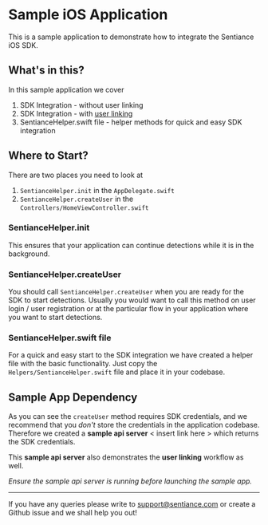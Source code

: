 # Sample iOS Application

This is a sample application to demonstrate how to integrate the Sentiance iOS SDK.

## What's in this?

In this sample application we cover 

1. SDK Integration - without user linking
1. SDK Integration - with [user linking](https://docs.sentiance.com/important-topics/user-linking-2.0)
1. SentianceHelper.swift file - helper methods for quick and easy SDK integration

## Where to Start?

There are two places you need to look at 

1. `SentianceHelper.init` in the `AppDelegate.swift`
1. `SentianceHelper.createUser` in the `Controllers/HomeViewController.swift`

### SentianceHelper.init

This ensures that your application can continue detections while it is in the background.

### SentianceHelper.createUser

You should call `SentianceHelper.createUser` when you are ready for the SDK to start detections. Usually you would want to call this method on user login / user registration or at the particular flow in your application where you want to start detections.

### SentianceHelper.swift file

For a quick and easy start to the SDK integration we have created a helper file with the basic functionality. Just copy the `Helpers/SentianceHelper.swift` file and place it in your codebase.

## Sample App Dependency

As you can see the `createUser` method requires SDK credentials, and we recommend that you _don't_ store the credentials in the application codebase. Therefore we created a **sample api server** < insert link here > which returns the SDK credentials. 

This **sample api server** also demonstrates the **user linking** workflow as well.

_Ensure the sample api server is running before launching the sample app._

----

If you have any queries please write to support@sentiance.com or create a Github issue and we shall help you out!